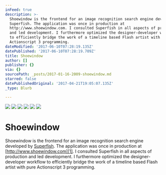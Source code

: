 ```yaml
---
inFeed: true
description: >-
  Shoewindow is the frontend for an image recognition search engine developed by
  Superfish. The application was once in production at
  http://www.shoewindow.com. I consulted Superfish in all aspects of production
  and led development. I furthermore optimized the designer-developer workflow
  to efficiently bridge the work of a timeline based Flash artist with pure
  Actionscript 3 programming.
dateModified: '2017-06-10T07:28:19.135Z'
datePublished: '2017-06-10T07:28:19.709Z'
title: Shoewindow
author: []
publisher: {}
via: {}
sourcePath: _posts/2017-01-16-2009-shoewindow.md
starred: false
datePublishedOriginal: '2017-04-21T19:05:07.135Z'
_type: Blurb

---
```

![](https://the-grid-user-content.s3-us-west-2.amazonaws.com/ad38375c-ee46-41d2-b119-307670ec66f1.jpg)
![](https://the-grid-user-content.s3-us-west-2.amazonaws.com/47b81b90-b771-4937-aeac-e58396cf3000.jpg)
![](https://the-grid-user-content.s3-us-west-2.amazonaws.com/eef0dc7e-746f-4e29-b890-9e581be2adeb.jpg)
![](https://the-grid-user-content.s3-us-west-2.amazonaws.com/1b72fe09-7210-44fa-aa50-1b68293d4087.jpg)
![](https://the-grid-user-content.s3-us-west-2.amazonaws.com/71f51784-7f9e-4dab-8d46-30d8686c3ebe.jpg)
![](https://the-grid-user-content.s3-us-west-2.amazonaws.com/860464e9-1b97-4a68-a944-cb90b42c29ed.jpg)

# Shoewindow

Shoewindow is the frontend for an image recognition search engine developed by [Superfish][0]. The application was once in production at [http://www.shoewindow.com][1]. I consulted Superfish in all aspects of production and led development. I furthermore optimized the designer-developer workflow to efficiently bridge the work of a timeline based Flash artist with pure Actionscript 3 programming.

[0]: http://www.superfish.com/
[1]: http://www.shoewindow.com/